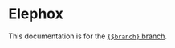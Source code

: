 # Elephox

This documentation is for the [`{$branch}` branch](https://github.com/elephox-dev/framework/tree/{$branch}).

<!---{ set title = "Home &bull; Elephox" }-->
